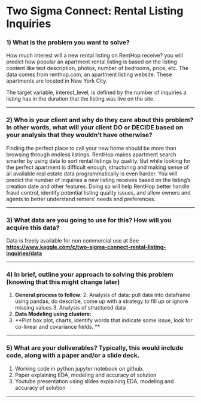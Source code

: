 # Two Sigma Connect: Rental Listing Inquiries

### 1) What is the problem you want to solve?
How much interest will a new rental listing on RentHop receive?
you will predict how popular an apartment rental listing is based on the listing content like text description, photos, number of bedrooms, price, etc. The data comes from renthop.com, an apartment listing website. These apartments are located in New York City.

The target variable, interest_level, is defined by the number of inquiries a listing has in the duration that the listing was live on the site. 

------------


### 2) Who is your client and why do they care about this problem? In other words, what will your client DO or DECIDE based on your analysis that they wouldn’t have otherwise?
Finding the perfect place to call your new home should be more than browsing through endless listings. RentHop makes apartment search smarter by using data to sort rental listings by quality. But while looking for the perfect apartment is difficult enough, structuring and making sense of all available real estate data programmatically is even harder. You will predict the number of inquiries a new listing receives based on the listing’s creation date and other features. Doing so will help RentHop better handle fraud control, identify potential listing quality issues, and allow owners and agents to better understand renters’ needs and preferences.


------------


### 3) What data are you going to use for this? How will you acquire this data?
Data is freely available for non commercial use at See **https://www.kaggle.com/c/two-sigma-connect-rental-listing-inquiries/data**

------------


### 4) In brief, outline your approach to solving this problem (knowing that this might change later)
1. **General process to follow**:
	2. Analysis of data: pull data into dataframe using pandas, do describe, come up with a strategy to fill up or ignore missing values
	3. Analysis of structured data
6. **Data Modeling using clusters:**
10. **Plot box plot, charts, identify words that indicate some issue, look for co-linear and covariance fields.  **

------------


### 5) What are your deliverables? Typically, this would include code, along with a paper and/or a slide deck.

1. Working code in python jupyter notebook on github.
2. Paper explaining EDA, modeling and accuracy of solution
3. Youtube presentation using slides explaining EDA, modeling and accuracy of solution

------------

